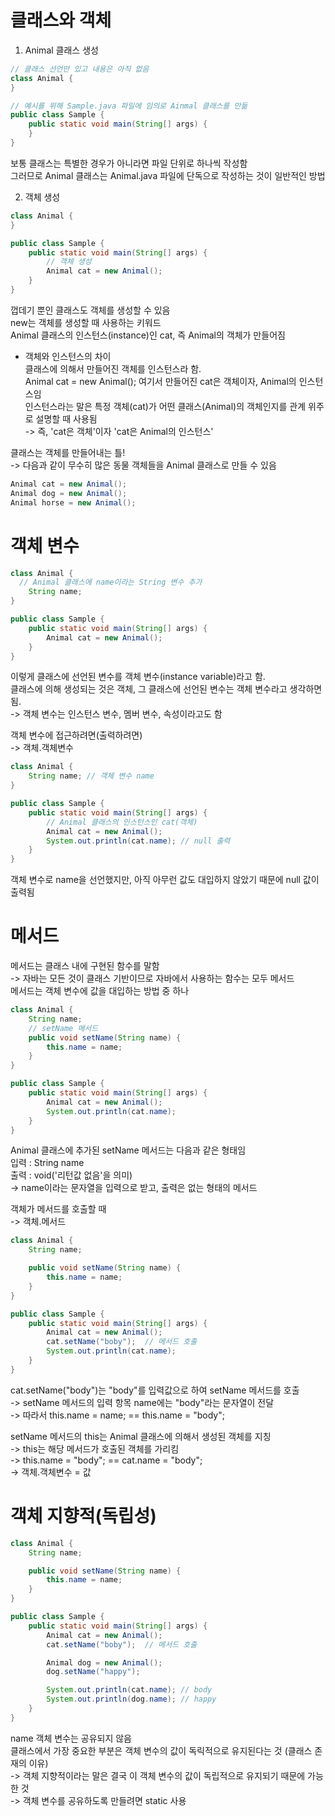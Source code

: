 # 클래스와 객체
1. Animal 클래스 생성   
```Java
// 클래스 선언만 있고 내용은 아직 없음
class Animal {
}

// 예시를 위해 Sample.java 파일에 임의로 Ainmal 클래스를 만듦
public class Sample {
    public static void main(String[] args) {
    }
}
```
보통 클래스는 특별한 경우가 아니라면 파일 단위로 하나씩 작성함   
그러므로 Animal 클래스는 Animal.java 파일에 단독으로 작성하는 것이 일반적인 방법   

2. 객체 생성
```Java
class Animal {
}

public class Sample {
    public static void main(String[] args) {
        // 객체 생성
        Animal cat = new Animal();
    }
}
```
껍데기 뿐인 클래스도 객체를 생성할 수 있음   
new는 객체를 생성할 때 사용하는 키워드   
Animal 클래스의 인스턴스(instance)인 cat, 즉 Animal의 객체가 만들어짐   
   
+ 객체와 인스턴스의 차이   
클래스에 의해서 만들어진 객체를 인스턴스라 함.   
Animal cat = new Animal(); 여기서 만들어진 cat은 객체이자, Animal의 인스턴스임   
인스턴스라는 말은 특정 객체(cat)가 어떤 클래스(Animal)의 객체인지를 관계 위주로 설명할 때 사용됨   
-> 즉, 'cat은 객체'이자 'cat은 Animal의 인스턴스'   
   
클래스는 객체를 만들어내는 틀!   
-> 다음과 같이 무수히 많은 동물 객체들을 Animal 클래스로 만들 수 있음   
```Java
Animal cat = new Animal();
Animal dog = new Animal();
Animal horse = new Animal();
```

# 객체 변수 
```Java
class Animal {
  // Animal 클래스에 name이라는 String 변수 추가
    String name;
}

public class Sample {
    public static void main(String[] args) {
        Animal cat = new Animal();
    }
}
```
이렇게 클래스에 선언된 변수를 객체 변수(instance variable)라고 함.   
클래스에 의해 생성되는 것은 객체, 그 클래스에 선언된 변수는 객체 변수라고 생각하면 됨.   
-> 객체 변수는 인스턴스 변수, 멤버 변수, 속성이라고도 함   
   
객체 변수에 접근하려면(출력하려면)   
-> 객체.객체변수   

```Java
class Animal {
    String name; // 객체 변수 name
}

public class Sample {
    public static void main(String[] args) {
        // Animal 클래스의 인스턴스인 cat(객체)
        Animal cat = new Animal();
        System.out.println(cat.name); // null 출력
    }
}
```
객체 변수로 name을 선언했지만, 아직 아무런 값도 대입하지 않았기 때문에 null 값이 출력됨   

# 메서드
메서드는 클래스 내에 구현된 함수를 말함   
-> 자바는 모든 것이 클래스 기반이므로 자바에서 사용하는 함수는 모두 메서드   
메서드는 객체 변수에 값을 대입하는 방법 중 하나   

```Java
class Animal {
    String name;
    // setName 메서드
    public void setName(String name) {
        this.name = name;
    }
}

public class Sample {
    public static void main(String[] args) {
        Animal cat = new Animal();
        System.out.println(cat.name);
    }
}
```
Animal 클래스에 추가된 setName 메서드는 다음과 같은 형태임   
입력 : String name   
출력 : void('리턴값 없음'을 의미)   
-> name이라는 문자열을 입력으로 받고, 출력은 없는 형태의 메서드   
   
객체가 메서드를 호출할 때   
-> 객체.메서드   

```Java
class Animal {
    String name;

    public void setName(String name) {
        this.name = name;
    }
}

public class Sample {
    public static void main(String[] args) {
        Animal cat = new Animal();
        cat.setName("boby");  // 메서드 호출
        System.out.println(cat.name);
    }
}
```
cat.setName("body")는 "body"를 입력값으로 하여 setName 메서드를 호출   
-> setName 메서드의 입력 항목 name에는 "body"라는 문자열이 전달   
-> 따라서 this.name = name; == this.name = "body";   
    
setName 메서드의 this는 Animal 클래스에 의해서 생성된 객체를 지칭   
-> this는 해당 메서드가 호출된 객체를 가리킴   
-> this.name = "body"; == cat.name = "body";   
-> 객체.객체변수 = 값   

# 객체 지향적(독립성)
```Java
class Animal {
    String name;

    public void setName(String name) {
        this.name = name;
    }
}

public class Sample {
    public static void main(String[] args) {
        Animal cat = new Animal();
        cat.setName("boby");  // 메서드 호출

        Animal dog = new Animal();
        dog.setName("happy");

        System.out.println(cat.name); // body
        System.out.println(dog.name); // happy
    }
}
```
name 객체 변수는 공유되지 않음   
클래스에서 가장 중요한 부분은 객체 변수의 값이 독릭적으로 유지된다는 것 (클래스 존재의 이유)   
-> 객체 지향적이라는 말은 결국 이 객체 변수의 값이 독립적으로 유지되기 때문에 가능한 것   
-> 객체 변수를 공유하도록 만들려면 static 사용